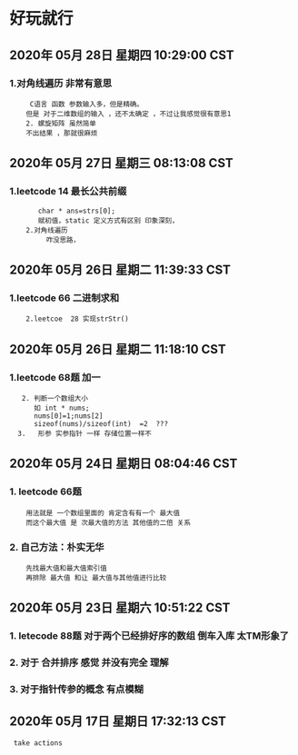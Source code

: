 # 好玩就行
## 2020年 05月 28日 星期四 10:29:00 CST
   ###  1.对角线遍历 非常有意思
         C语言 函数 参数输入多，但是精确。
	    但是 对于二维数组的输入 ，还不太确定 ，不过让我感觉很有意思1
		2. 螺旋矩阵 虽然简单
		不出结果 ，那就很麻烦
## 2020年 05月 27日 星期三 08:13:08 CST
   ###  1.leetcode 14 最长公共前缀
           char * ans=strs[0];
		   赋初值，static 定义方式有区别 印象深刻，
		2.对角线遍历
			 咋没思路，
## 2020年 05月 26日 星期二 11:39:33 CST
   ###  1.leetcode 66 二进制求和
        2.leetcoe  28 实现strStr()  
## 2020年 05月 26日 星期二 11:18:10 CST
   ###  1.leetcode 68题 加一
       2. 判断一个数组大小 
	      如 int * nums;
		  nums[0]=1;nums[2]
		  sizeof(nums)/sizeof(int)  =2  ???
	  3.   形参 实参指针 一样 存储位置一样不
## 2020年 05月 24日 星期日 08:04:46 CST
 ### 1. leetcode 66题
        用法就是 一个数组里面的 肯定含有有一个 最大值 
        而这个最大值 是 次最大值的方法 其他值的二倍 关系
 ### 2. 自己方法：朴实无华 
        先找最大值和最大值索引值
        再排除 最大值 和让 最大值与其他值进行比较


## 2020年 05月 23日 星期六 10:51:22 CST
 ### 1.  letecode 88题 对于两个已经排好序的数组 倒车入库 太TM形象了
 ### 2.  对于 合并排序 感觉 并没有完全 理解
 ### 3.  对于指针传参的概念 有点模糊

## 2020年 05月 17日 星期日 17:32:13 CST
     take actions

